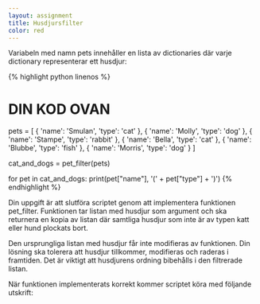 ```yaml
---
layout: assignment
title: Husdjursfilter
color: red
---
```

Variabeln med namn pets innehåller en lista av dictionaries där varje dictionary representerar ett husdjur:

{% highlight python linenos %}
# DIN KOD OVAN

pets = [
    { 'name': 'Smulan', 'type': 'cat' },
    { 'name': 'Molly', 'type': 'dog' },
    { 'name': 'Stampe', 'type': 'rabbit' },
    { 'name': 'Bella', 'type': 'cat' },
    { 'name': 'Blubbe', 'type': 'fish' },
    { 'name': 'Morris', 'type': 'dog' }
]

cat_and_dogs = pet_filter(pets)

for pet in cat_and_dogs:
    print(pet["name"], '(' + pet["type"] + ')')
{% endhighlight %}

Din uppgift är att slutföra scriptet genom att implementera funktionen pet_filter. Funktionen tar listan med husdjur som argument och ska returnera en kopia av listan där samtliga husdjur som inte är av typen katt eller hund plockats bort.

Den ursprungliga listan med husdjur får inte modifieras av funktionen. Din lösning ska tolerera att husdjur tillkommer, modifieras och raderas i framtiden. Det är viktigt att husdjurens ordning bibehålls i den filtrerade listan.

När funktionen implementerats korrekt kommer scriptet köra med följande utskrift: